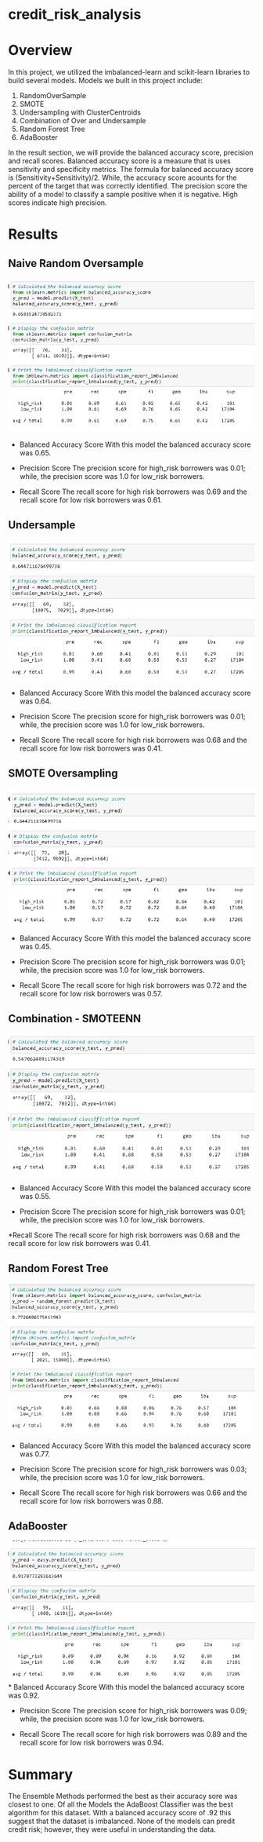 # credit_risk_analysis
# Overview 
In this project, we utilized the imbalanced-learn and scikit-learn libraries to build several models. Models we built in this project include: 
1. RandomOverSample
2. SMOTE
3. Undersampling with ClusterCentroids
4. Combination of Over and Undersample
5. Random Forest Tree
6. AdaBooster

In the result section, we will provide the balanced accuracy score, precision and recall scores. Balanced accuracy score is a measure that is uses sensitivity and specificity metrics. The formula for balanced accuracy score is (Sensitivity+Sensitivity)/2. While, the accuracy score acounts for the percent of the target that was correctly identified. The precision score the ability of a model to classify a sample positive when it is negative. High scores indicate high precision. 

# Results 
## Naive Random Oversample
<img src = 'https://github.com/osbornej-tech/credit_risk_analysis/blob/main/Oversampling-Naive.png'>

* Balanced Accuracy Score 
With this model the balanced accuracy score was 0.65.

* Precision Score
The precision score for high_risk borrowers was 0.01; while, the precision score was 1.0 for low_risk borrowers.

* Recall Score
The recall score for high risk borrowers was 0.69 and the recall score for low risk borrowers was 0.61.

## Undersample
<img src = 'https://github.com/osbornej-tech/credit_risk_analysis/blob/main/Undersampling.png'>

* Balanced Accuracy Score 
With this model the balanced accuracy score was 0.64.

* Precision Score 
The precision score for high_risk borrowers was 0.01; while, the precision score was 1.0 for low_risk borrowers.

* Recall Score
The recall score for high risk borrowers was 0.68 and the recall score for low risk borrowers was 0.41.

## SMOTE Oversampling 
<img src ='https://github.com/osbornej-tech/credit_risk_analysis/blob/main/SMOTE%20Oversampling.png'>

* Balanced Accuracy Score 
With this model the balanced accuracy score was 0.45.

* Precision Score 
The precision score for high_risk borrowers was 0.01; while, the precision score was 1.0 for low_risk borrowers.

* Recall Score
The recall score for high risk borrowers was 0.72 and the recall score for low risk borrowers was 0.57.

## Combination - SMOTEENN
<img src = 'https://github.com/osbornej-tech/credit_risk_analysis/blob/main/Combination.png'>

* Balanced Accuracy Score 
With this model the balanced accuracy score was 0.55.

* Precision Score 
The precision score for high_risk borrowers was 0.01; while, the precision score was 1.0 for low_risk borrowers.

*Recall Score
The recall score for high risk borrowers was 0.68 and the recall score for low risk borrowers was 0.41.


## Random Forest Tree
<img src = 'https://github.com/osbornej-tech/credit_risk_analysis/blob/main/Random%20Forest%20Tree.png'>

* Balanced Accuracy Score 
With this model the balanced accuracy score was 0.77.

* Precision Score 
The precision score for high_risk borrowers was 0.03; while, the precision score was 1.0 for low_risk borrowers.

* Recall Score
The recall score for high risk borrowers was 0.66 and the recall score for low risk borrowers was 0.88.


## AdaBooster
<img src = 'https://github.com/osbornej-tech/credit_risk_analysis/blob/main/AdaBooster.png'>
* Balanced Accuracy Score 
With this model the balanced accuracy score was 0.92.

* Precision Score 
The precision score for high_risk borrowers was 0.09; while, the precision score was 1.0 for low_risk borrowers.

* Recall Score
The recall score for high risk borrowers was 0.89 and the recall score for low risk borrowers was 0.94.

# Summary
The Ensemble Methods performed the best as their accuracy sore was closest to one. Of all the Models the AdaBoost Classifier was the best algorithm for this dataset. With a balanced accuracy score of .92 this suggest that the dataset is imbalanced. None of the models can predit credit risk; however, they were useful in understanding the data.   
